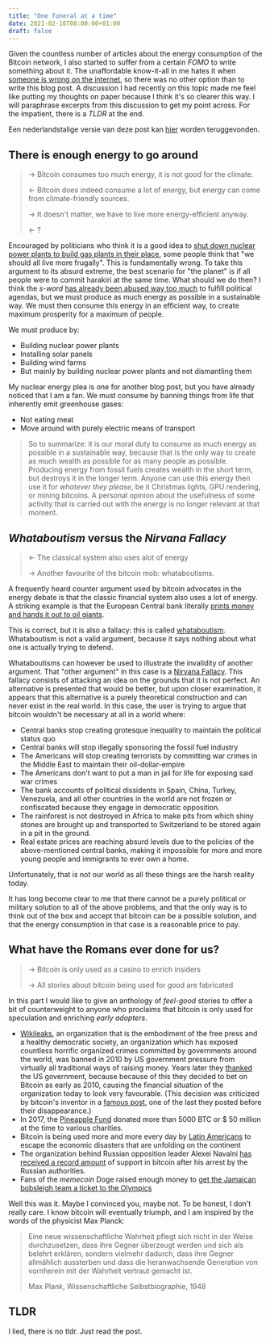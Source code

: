 ```yaml
---
title: "One funeral at a time"
date: 2021-02-16T08:00:00+01:00
draft: false
---
```

Given the countless number of articles about the energy consumption of the Bitcoin network, I also started to suffer from a certain _FOMO_
to write something about it. The unaffordable know-it-all in me hates it when [someone is wrong on the internet](https://xkcd.com/386/),
so there was no other option than to write this blog post. A discussion I had recently on this topic made
me feel like putting my thoughts on paper because I think it's so clearer this way. I will paraphrase excerpts from this discussion
to get my point across. For the impatient, there is a _TLDR_ at the end.

Een nederlandstalige versie van deze post kan [hier](https://kwintendebacker.com/nl/posts/max_planck) worden teruggevonden.

## There is enough energy to go around
> -> Bitcoin consumes too much energy, it is not good for the climate.
>
> <- Bitcoin does indeed consume a lot of energy, but energy can come from climate-friendly sources.
>
> -> It doesn't matter, we have to live more energy-efficient anyway.
> 
> <- ?

Encouraged by politicians who think it is a good idea to [shut down nuclear power plants to build gas plants in their place](https://www.tijd.be/politiek-economie/belgie/algemeen/regering-zet-stap-richting-sluting-kerncentrales/10282516.html),
some people think that "we should all live more frugally". This is fundamentally wrong.
To take this argument to its absurd extreme, the best scenario for "the planet" is if all people were to commit harakiri at the same time.
What should we do then? I think the _s-word_ [has already been abused way too much](https://xkcd.com/1007/) to fulfill political agendas,
but we must produce as much energy as possible in a sustainable way. We must then consume this energy in an efficient way,
to create maximum prosperity for a maximum of people.

We must produce by:

- Building nuclear power plants
- Installing solar panels
- Building wind farms
- But mainly by building nuclear power plants and not dismantling them

My nuclear energy plea is one for another blog post, but you have already noticed that I am a fan.
We must consume by banning things from life that inherently emit greenhouse gases:
- Not eating meat
- Move around with purely electric means of transport

> So to summarize: it is our moral duty to consume as much energy as possible in a sustainable way,
> because that is the only way to create as much wealth as possible for as many people as possible. Producing energy from fossil fuels
> creates wealth in the short term, but destroys it in the longer term. Anyone can use this energy
> then use it for _whatever they please_, be it Christmas lights, GPU rendering, or mining bitcoins. A personal
> opinion about the usefulness of some activity that is carried out with the energy is no longer relevant at that moment.
## _Whataboutism_ versus the _Nirvana Fallacy_

> <- The classical system also uses alot of energy
> 
> -> Another favourite of the bitcoin mob: whataboutisms.

A frequently heard counter argument used by bitcoin advocates in the energy debate is that the classic financial system also uses a lot of energy.
A striking example is that the European Central bank literally [prints money and hands it out to oil giants](https://www.greenpeace.org/eu-unit/issues/climate-energy/3933/ecb-injects-e7-billion-into-fossil-fuels-coronavirus-crisis/).

This is correct, but it is also a fallacy: this is called [whataboutism](https://en.wikipedia.org/wiki/Whataboutism). Whataboutism is
not a valid argument, because it says nothing about what one is actually trying to defend.

Whataboutisms can however be used to illustrate the invalidity
of another argument. That "other argument" in this case is a [Nirvana Fallacy](https://en.wikipedia.org/wiki/Nirvana_fallacy).
This fallacy consists of attacking an idea on the grounds that it is not perfect. An alternative is presented that would be better,
but upon closer examination, it appears that this alternative is a purely theoretical construction and can never exist in the real world. In this case, the user is trying to argue that bitcoin wouldn't be necessary at all in a world where:

- Central banks stop creating grotesque inequality to maintain the political status quo
- Central banks will stop illegally sponsoring the fossil fuel industry
- The Americans will stop creating terrorists by committing war crimes in the Middle East to maintain their oil-dollar-empire
- The Americans don't want to put a man in jail for life for exposing said war crimes
- The bank accounts of political dissidents in Spain, China, Turkey, Venezuela, and all other countries in the world are not frozen or confiscated because they engage in democratic opposition.
- The rainforest is not destroyed in Africa to make pits from which shiny stones are brought up and transported to Switzerland to be stored again in a pit in the ground.
- Real estate prices are reaching absurd levels due to the policies of the above-mentioned central banks, making it impossible for more and more young people and immigrants to ever own a home.

Unfortunately, that is not our world as all these things are the harsh reality today.

It has long become clear to me that there cannot be a purely political or military solution to all of the above problems,
and that the only way is to think out of the box and accept that bitcoin can be a possible solution,
and that the energy consumption in that case is a reasonable price to pay.
## What have the Romans ever done for us?

> -> Bitcoin is only used as a casino to enrich insiders
> 
> -> All stories about bitcoin being used for good are fabricated

In this part I would like to give an anthology of _feel-good_ stories to offer a bit of counterweight to anyone who proclaims that
bitcoin is only used for speculation and enriching _early adopters_.

- [Wikileaks](https://wikileaks.org/), an organization that is the embodiment of the free press and a healthy democratic society, an organization
which has exposed countless horrific organized crimes committed by governments around the world, was banned in 2010 by US government pressure from virtually all traditional ways of raising money. Years later they [thanked](https://twitter.com/DefendAssange/status/919247873648283653) the US government, because because of this they decided to bet on Bitcoin as early as 2010, causing the financial situation of the organization today to look very favourable. (This decision was criticized by bitcoin's inventor in a [famous post](https://bitcointalk.org/index.php?topic=2216.msg29280#msg29280), one of the last they posted before their disappearance.)
- In 2017, the [Pineapple Fund](http://pineapplefund.org/) donated more than 5000 BTC or $ 50 million at the time to various charities.
- Bitcoin is being used more and more every day by [Latin Americans](https://www.usefultulips.org/) to escape the economic disasters that are unfolding on the continent
- The organization behind Russian opposition leader Alexei Navalni [has received a record amount](https://www.reuters.com/article/us-russia-politics-navalny-crypto-curren-idUSKBN2AB2GR) of support in bitcoin after his arrest by the Russian authorities.
- Fans of the _memecoin_ Doge raised enough money to [get the Jamaican bobsleigh team a ticket to the Olympics](https://www.theguardian.com/technology/2014/jan/20/jamaican-bobsled-team-raises-dogecoin-winter-olympics)


Well this was it. Maybe I convinced you, maybe not. To be honest, I don't really care. I know bitcoin will eventually triumph,
and I am inspired by the words of the physicist Max Planck:

> Eine neue wissenschaftliche Wahrheit pflegt sich nicht in der Weise durchzusetzen, dass ihre Gegner überzeugt werden und sich als belehrt erklären, sondern vielmehr dadurch, dass ihre Gegner allmählich aussterben und dass die heranwachsende Generation von vornherein mit der Wahrheit vertraut gemacht ist.
>
>  Max Plank, Wissenschaftliche Selbstbiographie, 1948

## TLDR
I lied, there is no tldr. Just read the post.